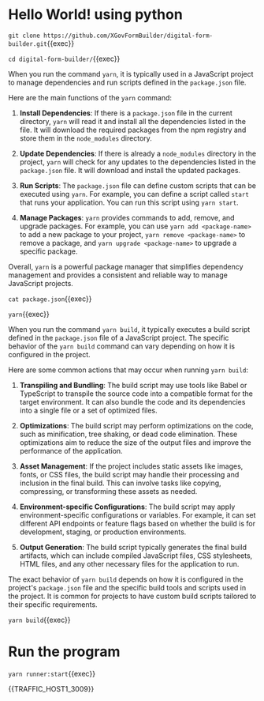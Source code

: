 # Hello World! using python


`git clone https://github.com/XGovFormBuilder/digital-form-builder.git`{{exec}}

`cd digital-form-builder/`{{exec}}

When you run the command `yarn`, it is typically used in a JavaScript project to manage dependencies and run scripts defined in the `package.json` file. 

Here are the main functions of the `yarn` command:

1. **Install Dependencies**: If there is a `package.json` file in the current directory, `yarn` will read it and install all the dependencies listed in the file. It will download the required packages from the npm registry and store them in the `node_modules` directory.

2. **Update Dependencies**: If there is already a `node_modules` directory in the project, `yarn` will check for any updates to the dependencies listed in the `package.json` file. It will download and install the updated packages.

3. **Run Scripts**: The `package.json` file can define custom scripts that can be executed using `yarn`. For example, you can define a script called `start` that runs your application. You can run this script using `yarn start`.

4. **Manage Packages**: `yarn` provides commands to add, remove, and upgrade packages. For example, you can use `yarn add <package-name>` to add a new package to your project, `yarn remove <package-name>` to remove a package, and `yarn upgrade <package-name>` to upgrade a specific package.

Overall, `yarn` is a powerful package manager that simplifies dependency management and provides a consistent and reliable way to manage JavaScript projects.

`cat package.json`{{exec}}

`yarn`{{exec}}

When you run the command `yarn build`, it typically executes a build script defined in the `package.json` file of a JavaScript project. The specific behavior of the `yarn build` command can vary depending on how it is configured in the project.

Here are some common actions that may occur when running `yarn build`:

1. **Transpiling and Bundling**: The build script may use tools like Babel or TypeScript to transpile the source code into a compatible format for the target environment. It can also bundle the code and its dependencies into a single file or a set of optimized files.

2. **Optimizations**: The build script may perform optimizations on the code, such as minification, tree shaking, or dead code elimination. These optimizations aim to reduce the size of the output files and improve the performance of the application.

3. **Asset Management**: If the project includes static assets like images, fonts, or CSS files, the build script may handle their processing and inclusion in the final build. This can involve tasks like copying, compressing, or transforming these assets as needed.

4. **Environment-specific Configurations**: The build script may apply environment-specific configurations or variables. For example, it can set different API endpoints or feature flags based on whether the build is for development, staging, or production environments.

5. **Output Generation**: The build script typically generates the final build artifacts, which can include compiled JavaScript files, CSS stylesheets, HTML files, and any other necessary files for the application to run.

The exact behavior of `yarn build` depends on how it is configured in the project's `package.json` file and the specific build tools and scripts used in the project. It is common for projects to have custom build scripts tailored to their specific requirements.

`yarn build`{{exec}}


# Run the program

`yarn runner:start`{{exec}}

{{TRAFFIC_HOST1_3009}}





